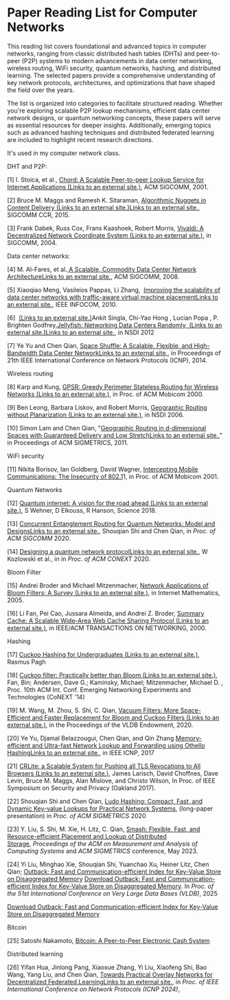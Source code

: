 # Paper Reading List for Computer Networks

This reading list covers foundational and advanced topics in computer networks, ranging from classic distributed hash tables (DHTs) and peer-to-peer (P2P) systems to modern advancements in data center networking, wireless routing, WiFi security, quantum networks, hashing, and distributed learning. The selected papers provide a comprehensive understanding of key network protocols, architectures, and optimizations that have shaped the field over the years.

The list is organized into categories to facilitate structured reading. Whether you're exploring scalable P2P lookup mechanisms, efficient data center network designs, or quantum networking concepts, these papers will serve as essential resources for deeper insights. Additionally, emerging topics such as advanced hashing techniques and distributed federated learning are included to highlight recent research directions.

It's used in my computer network class.

DHT and P2P:

[1] I. Stoica, et al., [Chord: A Scalable Peer-to-peer Lookup Service for Internet Applications (Links to an external site.)](http://conferences.sigcomm.org/sigcomm/2001/p12-stoica.pdf), ACM SIGCOMM, 2001.

[2] Bruce M. Maggs and Ramesh K. Sitaraman, [Algorithmic Nuggets in Content Delivery (Links to an external site.)Links to an external site.](https://people.cs.umass.edu/~ramesh/Site/PUBLICATIONS_files/CCRpaper_1.pdf), SIGCOMM CCR, 2015.

[3] Frank Dabek, Russ Cox, Frans Kaashoek, Robert Morris, [Vivaldi: A Decentralized Network Coordinate System (Links to an external site.)](https://pdos.csail.mit.edu/papers/vivaldi:sigcomm/paper.pdf), in SIGCOMM, 2004.

Data center networks:

[4] M. Al-Fares, et al.,[A Scalable, Commodity Data Center Network ArchitectureLinks to an external site.](https://cseweb.ucsd.edu//~vahdat/papers/sigcomm08.pdf), ACM SIGCOMM, 2008.

[5] Xiaoqiao Meng, Vasileios Pappas, Li Zhang,  [Improving the scalability of data center networks with traffic-aware virtual machine placementLinks to an external site.](https://www.labri.fr/perso/eyraud/pmwiki/uploads/Main/Meng2010Improving.pdf), IEEE INFOCOM, 2010.

[6]  [(Links to an external site.)](https://people.inf.ethz.ch/asingla/papers/jellyfish-nsdi12.pdf)Ankit Singla, Chi-Yao Hong , Lucian Popa , P. Brighten Godfrey,[Jellyfish: Networking Data Centers Randomly  (Links to an external site.)Links to an external site.](https://www.usenix.org/system/files/conference/nsdi12/nsdi12-final82.pdf), in NSDI 2012

[7] Ye Yu and Chen Qian, [Space Shuffle: A Scalable, Flexible, and High-Bandwidth Data Center NetworkLinks to an external site.](https://users.soe.ucsc.edu/~qian/papers/SpaceShuffle.pdf), in Proceedings of 21th IEEE International Conference on Network Protocols (ICNP), 2014.

Wireless routing

[8] Karp and Kung, [GPSR: Greedy Perimeter Stateless Routing for Wireless Networks (Links to an external site.)](https://www.eecs.harvard.edu/~htk/publication/2000-mobi-karp-kung.pdf), in Proc. of ACM Mobicom 2000.

[9] Ben Leong, Barbara Liskov, and Robert Morris, [Geographic Routing without Planarization (Links to an external site.)](http://citeseerx.ist.psu.edu/viewdoc/download?doi=10.1.1.61.6307&rep=rep1&type=pdf), in NSDI 2006.

[10] Simon Lam and Chen Qian, "[Geographic Routing in d-dimensional Spaces with Guaranteed Delivery and Low StretchLinks to an external site.](https://users.soe.ucsc.edu/~qian/papers/LamQian11.pdf)," in Proceedings of ACM SIGMETRICS, 2011.

WiFi security

[11] Nikita Borisov, Ian Goldberg, David Wagner, [Intercepting Mobile Communications: The Insecurity of 802.1](https://cs.uwaterloo.ca/~iang/pubs/wep-mob01.pdf)1, in Proc. of ACM Mobicom 2001.

Quantum Networks

[12] [Quantum internet: A vision for the road ahead (Links to an external site.)](https://qutech.nl/wp-content/uploads/2018/10/Quantum-internet-A-vision.pdf), S Wehner, D Elkouss, R Hanson, Science 2018.

[13] [Concurrent Entanglement Routing for Quantum Networks: Model and DesignsLinks to an external site.](https://users.soe.ucsc.edu/~qian/papers/QuantumRouting.pdf), Shouqian Shi and Chen Qian, in *Proc. of ACM SIGCOMM* 2020.

[14] [Designing a quantum network protocolLinks to an external site.](https://dl.acm.org/doi/pdf/10.1145/3386367.3431293), W Kozlowski et al., in in *Proc. of ACM CONEXT* 2020.

Bloom Filter

[15] Andrei Broder and Michael Mitzenmacher, [Network Applications of Bloom Filters: A Survey (Links to an external site.)](https://www.eecs.harvard.edu/~michaelm/postscripts/im2005b.pdf), in Internet Mathematics, 2005.

[16] Li Fan, Pei Cao, Jussara Almeida, and Andrei Z. Broder, [Summary Cache: A Scalable Wide-Area Web Cache Sharing Protocol (Links to an external site.)](http://pages.cs.wisc.edu/~jussara/papers/00ton.pdf), in IEEE/ACM TRANSACTIONS ON NETWORKING, 2000.

Hashing

[17] [Cuckoo Hashing for Undergraduates (Links to an external site.)](http://www.itu.dk/people/pagh/papers/cuckoo-undergrad.pdf), Rasmus Pagh

[18] [Cuckoo filter: Practically better than Bloom (Links to an external site.)](http://www.cs.cmu.edu/~dga/papers/cuckoo-conext2014.pdf), Fan, Bin; Andersen, Dave G.; Kaminsky, Michael; Mitzenmacher, Michael D. , Proc. 10th ACM Int. Conf. Emerging Networking Experiments and Technologies (CoNEXT '14)

[19] M. Wang, M. Zhou, S. Shi, C. Qian, [Vacuum Filters: More Space-Efficient and Faster Replacement for Bloom and Cuckoo Filters (Links to an external site.)](http://www.vldb.org/pvldb/vol13/p197-wang.pdf), in the Proceedings of the VLDB Endowment, 2020.

[20] Ye Yu, Djamal Belazzougui, Chen Qian, and Qin Zhang [Memory-efficient and Ultra-fast Network Lookup and Forwarding using Othello HashingLinks to an external site.](https://users.soe.ucsc.edu/~qian/papers/Othello_2017.pdf), in IEEE ICNP, 2017

[21] [CRLite: a Scalable System for Pushing all TLS Revocations to All Browsers (Links to an external site.)](https://mislove.org/publications/CRLite-Oakland.pdf%C2%A0), James Larisch, David Choffnes, Dave Levin, Bruce M. Maggs, Alan Mislove, and Christo Wilson, In Proc. of IEEE Symposium on Security and Privacy (Oakland 2017).

[22] Shouqian Shi and Chen Qian, [Ludo Hashing: Compact, Fast, and Dynamic Key-value Lookups for Practical Network Systems](https://users.soe.ucsc.edu/~qian/papers/LudoHashing.pdf), (long-paper presentation) in *Proc. of ACM SIGMETRICS* 2020

[23] Y. Liu, S. Shi, M. Xie, H. Litz, C. Qian, [Smash: Flexible, Fast, and Resource-efficient Placement and Lookup of Distributed Storage](https://users.soe.ucsc.edu/~qian/papers/Smash.pdf), *Proceedings of the ACM on Measurement and Analysis of Computing Systems* and *ACM SIGMETRICS* conference, May 2023.

[24] Yi Liu, Minghao Xie, Shouqian Shi, Yuanchao Xu, Heiner Litz, Chen Qian; [Outback: Fast and Communication-efficient Index for Key-Value Store on Disaggregated Memory](https://canvas.ucsc.edu/courses/78907/files/10266390?wrap=1) [Download Outback: Fast and Communication-efficient Index for Key-Value Store on Disaggregated Memory](https://canvas.ucsc.edu/courses/78907/files/10266390/download?download_frd=1). In *Proc. of the 51st International Conference on Very Large Data Bases (VLDB)*, 2025

[Download Outback: Fast and Communication-efficient Index for Key-Value Store on Disaggregated Memory](https://canvas.ucsc.edu/courses/78907/files/10266390/download?download_frd=1)

Bitcoin

[25] Satoshi Nakamoto, [Bitcoin: A Peer-to-Peer Electronic Cash System](https://bitcoin.org/bitcoin.pdf)

Distributed learning

[26] Yifan Hua, Jinlong Pang, Xiaoxue Zhang, Yi Liu, Xiaofeng Shi, Bao Wang, Yang Liu, and Chen Qian, [Towards Practical Overlay Networks for Decentralized Federated LearningLinks to an external site.](https://arxiv.org/pdf/2409.05331), in *Proc. of IEEE International Conference on Network Protocols (ICNP 2024)*,